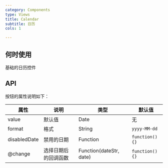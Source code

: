 ```yaml
---
category: Components
type: Views
title: Calendar
subtitle: 日历
cols: 1

---
```



## 何时使用

基础的日历控件

## API


按钮的属性说明如下：

属性 | 说明 | 类型 | 默认值
-----|-----|-----|------
value | 默认值 | Date | 无 | 
format | 格式 | String | `yyyy-MM-dd` |
disabledDate | 禁用的日期 | Function | `function(){}` |
@change | 选择日期后的回调函数 | Function(dateStr, date) | `function(){}` |